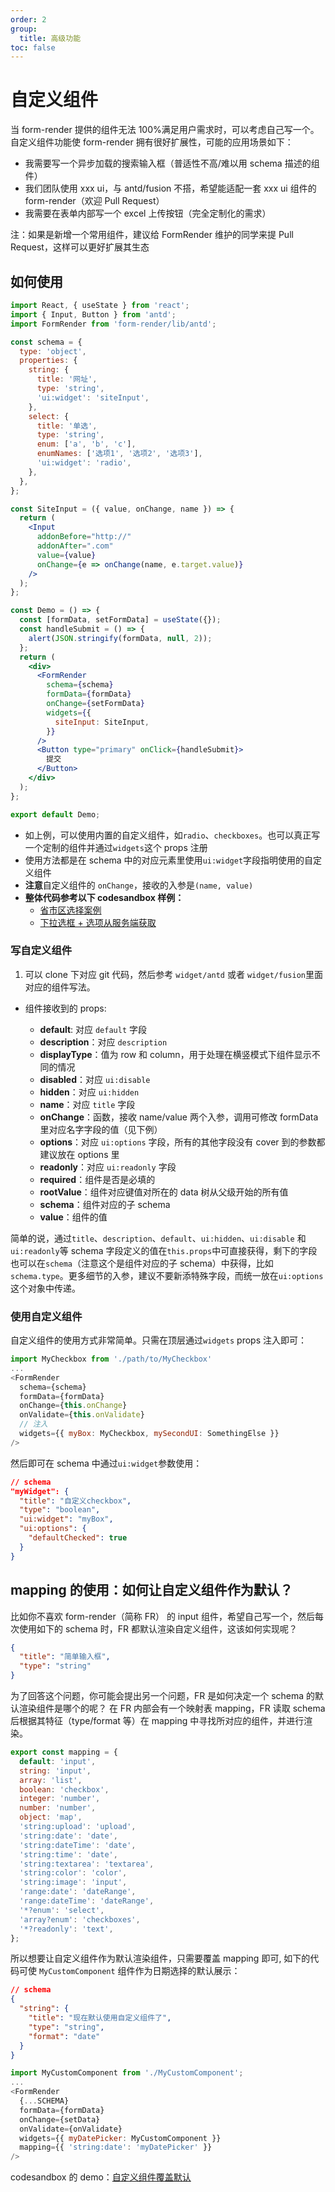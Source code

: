 ```yaml
---
order: 2
group:
  title: 高级功能
toc: false
---
```


# 自定义组件

当 form-render 提供的组件无法 100%满足用户需求时，可以考虑自己写一个。自定义组件功能使 form-render 拥有很好扩展性，可能的应用场景如下：

- 我需要写一个异步加载的搜索输入框（普适性不高/难以用 schema 描述的组件）
- 我们团队使用 xxx ui，与 antd/fusion 不搭，希望能适配一套 xxx ui 组件的 form-render（欢迎 Pull Request）
- 我需要在表单内部写一个 excel 上传按钮（完全定制化的需求）

注：如果是新增一个常用组件，建议给 FormRender 维护的同学来提 Pull Request，这样可以更好扩展其生态

## 如何使用

```jsx
import React, { useState } from 'react';
import { Input, Button } from 'antd';
import FormRender from 'form-render/lib/antd';

const schema = {
  type: 'object',
  properties: {
    string: {
      title: '网址',
      type: 'string',
      'ui:widget': 'siteInput',
    },
    select: {
      title: '单选',
      type: 'string',
      enum: ['a', 'b', 'c'],
      enumNames: ['选项1', '选项2', '选项3'],
      'ui:widget': 'radio',
    },
  },
};

const SiteInput = ({ value, onChange, name }) => {
  return (
    <Input
      addonBefore="http://"
      addonAfter=".com"
      value={value}
      onChange={e => onChange(name, e.target.value)}
    />
  );
};

const Demo = () => {
  const [formData, setFormData] = useState({});
  const handleSubmit = () => {
    alert(JSON.stringify(formData, null, 2));
  };
  return (
    <div>
      <FormRender
        schema={schema}
        formData={formData}
        onChange={setFormData}
        widgets={{
          siteInput: SiteInput,
        }}
      />
      <Button type="primary" onClick={handleSubmit}>
        提交
      </Button>
    </div>
  );
};

export default Demo;
```

- 如上例，可以使用内置的自定义组件，如`radio`、`checkboxes`。也可以真正写一个定制的组件并通过`widgets`这个 props 注册
- 使用方法都是在 schema 中的对应元素里使用`ui:widget`字段指明使用的自定义组件
- **注意**自定义组件的 `onChange`，接收的入参是`(name, value)`
- **整体代码参考以下 codesandbox 样例：**
  - [省市区选择案例](https://codesandbox.io/s/form-renderjichudemo-f55oy)
  - [下拉选框 + 选项从服务端获取](https://codesandbox.io/s/zidingyizujian-forked-wuujb)

### 写自定义组件

1. 可以 clone 下对应 git 代码，然后参考 `widget/antd` 或者 `widget/fusion`里面对应的组件写法。

- 组件接收到的 props:

  - **default**: 对应 `default` 字段
  - **description**：对应 `description`
  - **displayType**：值为 row 和 column，用于处理在横竖模式下组件显示不同的情况
  - **disabled**：对应 `ui:disable`
  - **hidden**：对应 `ui:hidden`
  - **name**：对应 `title` 字段
  - **onChange**：函数，接收 name/value 两个入参，调用可修改 formData 里对应名字字段的值（见下例）
  - **options**：对应 `ui:options` 字段，所有的其他字段没有 cover 到的参数都建议放在 options 里
  - **readonly**：对应 `ui:readonly` 字段
  - **required**：组件是否是必填的
  - **rootValue**：组件对应键值对所在的 data 树从父级开始的所有值
  - **schema**：组件对应的子 schema
  - **value**：组件的值

简单的说，通过`title`、`description`、`default`、`ui:hidden`、`ui:disable` 和 `ui:readonly`等 schema 字段定义的值在`this.props`中可直接获得，剩下的字段也可以在`schema`（注意这个是组件对应的子 schema）中获得，比如`schema.type`。更多细节的入参，建议不要新添特殊字段，而统一放在`ui:options`这个对象中传递。

### 使用自定义组件

自定义组件的使用方式非常简单。只需在顶层通过`widgets` props 注入即可：

```js
import MyCheckbox from './path/to/MyCheckbox'
...
<FormRender
  schema={schema}
  formData={formData}
  onChange={this.onChange}
  onValidate={this.onValidate}
  // 注入
  widgets={{ myBox: MyCheckbox, mySecondUI: SomethingElse }}
/>
```

然后即可在 schema 中通过`ui:widget`参数使用：

```json
// schema
"myWidget": {
  "title": "自定义checkbox",
  "type": "boolean",
  "ui:widget": "myBox",
  "ui:options": {
    "defaultChecked": true
  }
}
```

## mapping 的使用：如何让自定义组件作为默认？

比如你不喜欢 form-render（简称 FR） 的 input 组件，希望自己写一个，然后每次使用如下的 schema 时，FR 都默认渲染自定义组件，这该如何实现呢？

```json
{
  "title": "简单输入框",
  "type": "string"
}
```

为了回答这个问题，你可能会提出另一个问题，FR 是如何决定一个 schema 的默认渲染组件是哪个的呢？
在 FR 内部会有一个映射表 mapping，FR 读取 schema 后根据其特征（type/format 等）在 mapping 中寻找所对应的组件，并进行渲染。

```js
export const mapping = {
  default: 'input',
  string: 'input',
  array: 'list',
  boolean: 'checkbox',
  integer: 'number',
  number: 'number',
  object: 'map',
  'string:upload': 'upload',
  'string:date': 'date',
  'string:dateTime': 'date',
  'string:time': 'date',
  'string:textarea': 'textarea',
  'string:color': 'color',
  'string:image': 'input',
  'range:date': 'dateRange',
  'range:dateTime': 'dateRange',
  '*?enum': 'select',
  'array?enum': 'checkboxes',
  '*?readonly': 'text',
};
```

所以想要让自定义组件作为默认渲染组件，只需要覆盖 mapping 即可, 如下的代码可使 `MyCustomComponent` 组件作为日期选择的默认展示：

```json
// schema
{
  "string": {
    "title": "现在默认使用自定义组件了",
    "type": "string",
    "format": "date"
  }
}
```

```js
import MyCustomComponent from './MyCustomComponent';
...
<FormRender
  {...SCHEMA}
  formData={formData}
  onChange={setData}
  onValidate={onValidate}
  widgets={{ myDatePicker: MyCustomComponent }}
  mapping={{ 'string:date': 'myDatePicker' }}
/>
```

codesandbox 的 demo：[自定义组件覆盖默认](https://codesandbox.io/s/zidingyizujianfugaimoren-z0i9r)
